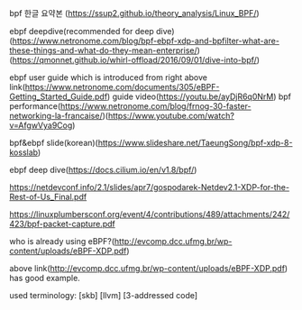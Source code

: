 bpf 한글 요약본 (https://ssup2.github.io/theory_analysis/Linux_BPF/)

ebpf deepdive(recommended for deep dive) (https://www.netronome.com/blog/bpf-ebpf-xdp-and-bpfilter-what-are-these-things-and-what-do-they-mean-enterprise/)
(https://qmonnet.github.io/whirl-offload/2016/09/01/dive-into-bpf/)

ebpf user guide which is introduced from right above link(https://www.netronome.com/documents/305/eBPF-Getting_Started_Guide.pdf)
guide video(https://youtu.be/ayDjR6q0NrM)
bpf performance(https://www.netronome.com/blog/frnog-30-faster-networking-la-francaise/)(https://www.youtube.com/watch?v=AfgwVya9Cog)


bpf&ebpf slide(korean)(https://www.slideshare.net/TaeungSong/bpf-xdp-8-kosslab)

ebpf deep dive(https://docs.cilium.io/en/v1.8/bpf/)


https://netdevconf.info/2.1/slides/apr7/gospodarek-Netdev2.1-XDP-for-the-Rest-of-Us_Final.pdf

https://linuxplumbersconf.org/event/4/contributions/489/attachments/242/423/bpf-packet-capture.pdf

who is already using eBPF?(http://evcomp.dcc.ufmg.br/wp-content/uploads/eBPF-XDP.pdf)

above link(http://evcomp.dcc.ufmg.br/wp-content/uploads/eBPF-XDP.pdf) has good example.

used terminology:
[skb]
[llvm]
[3-addressed code]